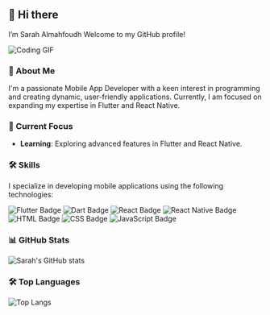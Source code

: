 ## 👋  Hi there
I’m Sarah Almahfoudh Welcome to my GitHub profile!

![Coding GIF](https://media.giphy.com/media/L1R1tvI9svkIWwpVYr/giphy.gif)

### 👀 About Me
I'm a passionate Mobile App Developer with a keen interest in programming and creating dynamic, user-friendly applications. Currently, I am focused on expanding my expertise in Flutter and React Native.

### 🌱 Current Focus
- **Learning**: Exploring advanced features in Flutter and React Native.

### 🛠️ Skills
I specialize in developing mobile applications using the following technologies:

![Flutter Badge](https://img.shields.io/badge/Flutter-02569B?style=for-the-badge&logo=flutter&logoColor=white)
![Dart Badge](https://img.shields.io/badge/Dart-0175C2?style=for-the-badge&logo=dart&logoColor=white)
![React Badge](https://img.shields.io/badge/React-20232A?style=for-the-badge&logo=react&logoColor=61DAFB)
![React Native Badge](https://img.shields.io/badge/React_Native-20232A?style=for-the-badge&logo=react&logoColor=61DAFB)
![HTML Badge](https://img.shields.io/badge/HTML-239120?style=for-the-badge&logo=html5&logoColor=white)
![CSS Badge](https://img.shields.io/badge/CSS-239120?&style=for-the-badge&logo=css3&logoColor=white)
![JavaScript Badge](https://img.shields.io/badge/JavaScript-F7DF1E?style=for-the-badge&logo=javascript&logoColor=black)

### 📊 GitHub Stats
![Sarah's GitHub stats](https://github-readme-stats.vercel.app/api?username=Sarah949&theme=blue-green)

### 🛠️ Top Languages
![Top Langs](https://github-readme-stats.vercel.app/api/top-langs/?username=Sarah949&theme=blue-green)





<!---- ### 🔗 Connect with Me

[![LinkedIn Badge](https://img.shields.io/badge/LinkedIn-0077B5?style=for-the-badge&logo=linkedin&logoColor=white)](www.linkedin.com/in/sarah-almahfoudh-623a93162)

--->






<!---- 💞️ I’m looking to collaborate on ...
- 📫 How to reach me ...
--->
<!---
Sarah949/Sarah949 is a ✨ special ✨ repository because its `README.md` (this file) appears on your GitHub profile.
You can click the Preview link to take a look at your changes.
--->
